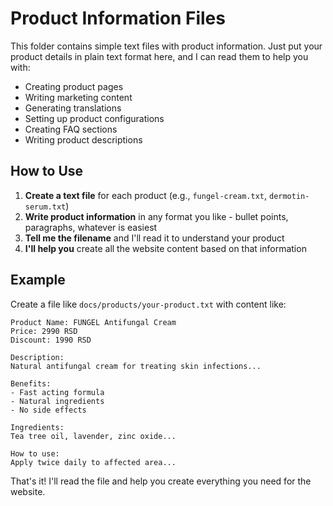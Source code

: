 # Product Information Files

This folder contains simple text files with product information. Just put your product details in plain text format here, and I can read them to help you with:

- Creating product pages
- Writing marketing content
- Generating translations
- Setting up product configurations
- Creating FAQ sections
- Writing product descriptions

## How to Use

1. **Create a text file** for each product (e.g., `fungel-cream.txt`, `dermotin-serum.txt`)
2. **Write product information** in any format you like - bullet points, paragraphs, whatever is easiest
3. **Tell me the filename** and I'll read it to understand your product
4. **I'll help you** create all the website content based on that information

## Example

Create a file like `docs/products/your-product.txt` with content like:

```
Product Name: FUNGEL Antifungal Cream
Price: 2990 RSD
Discount: 1990 RSD

Description:
Natural antifungal cream for treating skin infections...

Benefits:
- Fast acting formula
- Natural ingredients
- No side effects

Ingredients:
Tea tree oil, lavender, zinc oxide...

How to use:
Apply twice daily to affected area...
```

That's it! I'll read the file and help you create everything you need for the website.
